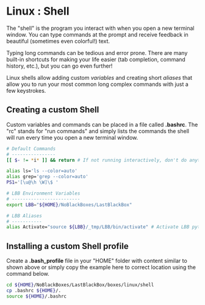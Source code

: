 # Linux : Shell
The "shell" is the program you interact with when you open a new terminal window. You can type commands at the prompt and receive feedback in beautiful (sometimes even colorful!) text.

Typing long commands can be tedious and error prone. There are many built-in shortcuts for making your life easier (tab completion, command history, etc.), but you can go even further! 

Linux shells allow adding custom *variables* and creating short *aliases* that allow you to run your most common long complex commands with just a few keystrokes.

## Creating a custom Shell
Custom variables and commands can be placed in a file called **.bashrc**. The "rc" stands for "run commands" and simply lists the commands the shell will run every time you open a new terminal window.

```bash
# Default Commands
# ----------------
[[ $- != *i* ]] && return # If not running interactively, don't do anything

alias ls='ls --color=auto'
alias grep='grep --color=auto'
PS1='[\u@\h \W]\$ '

# LBB Environment Variables
# -------------------------
export LBB="${HOME}/NoBlackBoxes/LastBlackBox"

# LBB Aliases
# -----------
alias Activate="source ${LBB}/_tmp/LBB/bin/activate" # Activate LBB python virtual environment
```

## Installing a custom Shell profile
Create a **.bash_profile** file in your "HOME" folder with content similar to shown above or simply copy the example here to correct location using the command below.

```bash
cd ${HOME}/NoBlackBoxes/LastBlackBox/boxes/linux/shell
cp .bashrc ${HOME}/.
source ${HOME}/.bashrc
```
